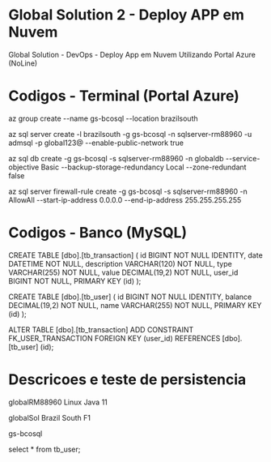 # Global Solution 2 - Deploy APP em Nuvem
Global Solution - DevOps - Deploy App em Nuvem Utilizando Portal Azure (NoLine)

# Codigos - Terminal (Portal Azure)

az group create --name gs-bcosql --location brazilsouth

az sql server create -l brazilsouth -g gs-bcosql -n sqlserver-rm88960 -u admsql -p global123@ --enable-public-network true

az sql db create -g gs-bcosql -s sqlserver-rm88960 -n globaldb --service-objective Basic --backup-storage-redundancy Local --zone-redundant false

az sql server firewall-rule create -g gs-bcosql -s sqlserver-rm88960 -n AllowAll --start-ip-address 0.0.0.0 --end-ip-address 255.255.255.255

# Codigos - Banco (MySQL)

CREATE TABLE [dbo].[tb_transaction] (
id BIGINT NOT NULL IDENTITY,
date DATETIME NOT NULL, description VARCHAR(120) NOT NULL, type VARCHAR(255) NOT NULL,
value DECIMAL(19,2) NOT NULL, user_id BIGINT NOT NULL, PRIMARY KEY (id)
);

CREATE TABLE [dbo].[tb_user] (
id BIGINT NOT NULL IDENTITY, balance DECIMAL(19,2) NOT NULL, name VARCHAR(255) NOT NULL, PRIMARY KEY (id)
);

ALTER TABLE [dbo].[tb_transaction] ADD CONSTRAINT FK_USER_TRANSACTION FOREIGN KEY (user_id) REFERENCES [dbo].[tb_user] (id);

# Descricoes e teste de persistencia

globalRM88960
Linux Java 11

globalSol
Brazil South
F1

gs-bcosql

select * from tb_user;
